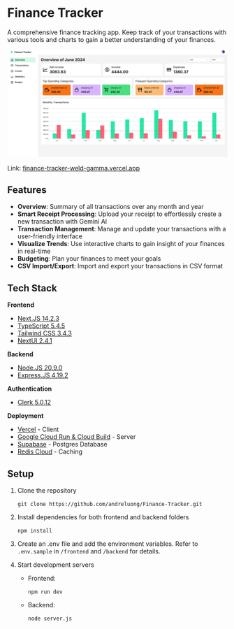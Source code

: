 # Finance Tracker

A comprehensive finance tracking app. Keep track of your transactions with various tools and charts to gain a better understanding of your finances.

!["Overview"](/frontend/public/assets/images/overview.png "Overview")

Link: [finance-tracker-weld-gamma.vercel.app](https://finance-tracker-weld-gamma.vercel.app)



## Features

- **Overview**: Summary of all transactions over any month and year
- **Smart Receipt Processing**: Upload your receipt to effortlessly create a new transaction with Gemini AI
- **Transaction Management**: Manage and update your transactions with a user-friendly interface
- **Visualize Trends**: Use interactive charts to gain insight of your finances in real-time
- **Budgeting**: Plan your finances to meet your goals
- **CSV Import/Export**: Import and export your transactions in CSV format


## Tech Stack

**Frontend**
- [Next.JS 14.2.3](https://nextjs.org/)
- [TypeScript 5.4.5](https://www.typescriptlang.org/)
- [Tailwind CSS 3.4.3](https://tailwindcss.com/)
- [NextUI 2.4.1](https://nextui.org/)

**Backend**
- [Node.JS 20.9.0](https://nodejs.org/en)
- [Express.JS 4.19.2](https://expressjs.com/)

**Authentication**
- [Clerk 5.0.12](https://clerk.com/)

**Deployment**
- [Vercel](https://vercel.com/home) - Client
- [Google Cloud Run & Cloud Build](https://cloud.google.com/?hl=en) - Server
- [Supabase](https://supabase.com/) - Postgres Database
- [Redis Cloud](https://redis.io/) - Caching


## Setup

1. Clone the repository
    ```
    git clone https://github.com/andreluong/Finance-Tracker.git
    ```

2. Install dependencies for both frontend and backend folders
    ```
    npm install
    ```

3. Create an .env file and add the environment variables. Refer to `.env.sample` in `/frontend` and `/backend` for details.

4. Start development servers
    - Frontend: 
        ```
        npm run dev
        ```
    - Backend: 
        ```
        node server.js
        ```
